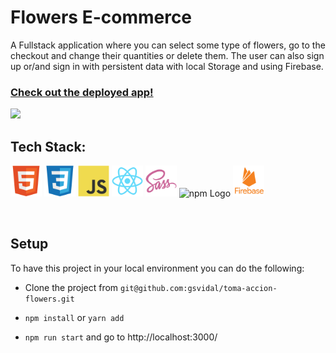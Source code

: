 # Flowers E-commerce
A Fullstack application where you can select some type of flowers, go to the checkout and change their quantities or delete them.
The user can also sign up or/and sign in with persistent data with local Storage and using Firebase.

### [Check out the deployed app!](https://charming-dusk-1de24b.netlify.app/)

<a href="https://charming-dusk-1de24b.netlify.app/">
  <img src="https://i.postimg.cc/kXLCTcrs/toma-accion-flowers.gif" width="800">
</a> 

<br />

## Tech Stack:

<img src="https://github.com/devicons/devicon/blob/master/icons/html5/html5-original.svg" alt="html5 Logo" width="50" height="50"/> <img src="https://github.com/devicons/devicon/blob/master/icons/css3/css3-original.svg" alt="css3 Logo" width="50" height="50"/>
<img src="https://github.com/devicons/devicon/blob/master/icons/javascript/javascript-original.svg" alt="Javascript Logo" width="50" height="50"/>
<img src="https://github.com/devicons/devicon/blob/master/icons/react/react-original.svg" alt="react Logo" width="50" height="50"/>
<img src="https://github.com/devicons/devicon/blob/master/icons/sass/sass-original.svg" alt="Sass Logo" width="50" height="50"/>
<img src="https://reactrouter.com/_brand/react-router-stacked-color.png" alt="npm Logo" width="90" height="50"/>
<img src="https://github.com/devicons/devicon/blob/master/icons/firebase/firebase-plain-wordmark.svg" alt="Firebase Logo" width="50" height="50"/>

<br />

## Setup

To have this project in your local environment you can do the following:

- Clone the project from ` git@github.com:gsvidal/toma-accion-flowers.git `

- `npm install` or `yarn add`

- `npm run start` and go to http://localhost:3000/
